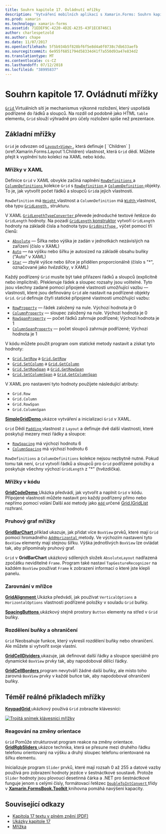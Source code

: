 ```yaml
---
title: Souhrn kapitole 17. Ovládnutí mřížky
description: 'Vytváření mobilních aplikací s Xamarin.Forms: Souhrn kapitole 17. Ovládnutí mřížky'
ms.prod: xamarin
ms.technology: xamarin-forms
ms.assetid: 71EDEF9C-4220-4D2E-A235-43F1EC8746C1
author: charlespetzold
ms.author: chape
ms.date: 11/07/2017
ms.openlocfilehash: 5f5b934b5f828bf6f5e8d4a0f0738c7db633aefb
ms.sourcegitcommit: 6e955f6851794d58334d41f7a550d93a47e834d2
ms.translationtype: MT
ms.contentlocale: cs-CZ
ms.lasthandoff: 07/12/2018
ms.locfileid: "38995837"
---
```

# <a name="summary-of-chapter-17-mastering-the-grid"></a>Souhrn kapitole 17. Ovládnutí mřížky

[ `Grid` ](xref:Xamarin.Forms.Grid) Virtuálních sítí je mechanismus výkonné rozložení, který uspořádá podřízené do řádků a sloupců. Na rozdíl od podobně jako HTML `table` elementu, `Grid` slouží výhradně pro účely rozložení spíše než prezentace.

## <a name="the-basic-grid"></a>Základní mřížky

`Grid` je odvozen od [ `Layout<View>` ](xref:Xamarin.Forms.Layout`1), která definuje [ `Children` ](xref:Xamarin.Forms.Layout`1.Children) vlastnost, která `Grid` dědí. Můžete přejít k vyplnění tuto kolekci na XAML nebo kódu.

### <a name="the-grid-in-xaml"></a>Mřížky v XAML

Definice `Grid` v XAML obvykle začíná naplnění [ `RowDefinitions` ](xref:Xamarin.Forms.Grid.RowDefinitions) a [ `ColumnDefinitions` ](xref:Xamarin.Forms.Grid.ColumnDefinitions) kolekce `Grid` s [ `RowDefinition` ](xref:Xamarin.Forms.RowDefinition) a [ `ColumnDefinition` ](xref:Xamarin.Forms.ColumnDefinition) objekty. To je, jak vytvořit počet řádků a sloupců `Grid`a jejich vlastnosti.

`RowDefinition` má [ `Height` ](xref:Xamarin.Forms.RowDefinition.Height) vlastnost a `ColumnDefinition` má [ `Width` ](xref:Xamarin.Forms.ColumnDefinition.Width) vlastnost, oba typu [ `GridLength` ](xref:Xamarin.Forms.GridLength), strukturu.

V XAML [ `GridLengthTypeConverter` ](xref:Xamarin.Forms.GridLengthTypeConverter) převede jednoduché textové řetězce do `GridLength` hodnoty. Na pozadí [ `GridLength` konstruktor](xref:Xamarin.Forms.GridLength.%23ctor(System.Double,Xamarin.Forms.GridUnitType)) vytvoří `GridLength` hodnoty na základě čísla a hodnota typu [ `GridUnitType` ](xref:Xamarin.Forms.GridUnitType), výčet pomocí tří členů:

- [`Absolute`](xref:Xamarin.Forms.GridUnitType.Absolute) &mdash; Šířka nebo výška je zadán v jednotkách nezávislých na zařízení (číslo v XAML)
- [`Auto`](xref:Xamarin.Forms.GridUnitType.Auto) &mdash; na výšku nebo šířku je autosized na základě obsahu buňky ("Auto" v XAML)
- [`Star`](xref:Xamarin.Forms.GridUnitType.Star) &mdash; zbylé výšce nebo šířce je přidělen proporcionálně (číslo s "\*", označované jako *hvězdičky*, v XAML)

Každý podřízený `Grid` musíte být také přiřazeni řádků a sloupců (explicitně nebo implicitně). Překlenuje řádek a sloupec rozsahy jsou volitelné. Tyto jsou všechny zadané pomocí připojené vlastnosti umožňující vazbu &mdash; vlastnosti, které jsou definovány `Grid` ale nastavit na podřízené objekty `Grid`. `Grid` definuje čtyři statické připojené vlastnosti umožňující vazbu:

- [`RowProperty`](xref:Xamarin.Forms.Grid.RowProperty) &mdash; řádek založený na nule. Výchozí hodnota je 0
- [`ColumnProperty`](xref:Xamarin.Forms.Grid.ColumnProperty) &mdash; sloupec založený na nule. Výchozí hodnota je 0
- [`RowSpanProperty`](xref:Xamarin.Forms.Grid.RowSpanProperty) &mdash; počet řádků zahrnuje podřízené; Výchozí hodnota je 1
- [`ColumnSpanProperty`](xref:Xamarin.Forms.Grid.ColumnSpanProperty) &mdash; počet sloupců zahrnuje podřízené; Výchozí hodnota je 1

V kódu můžete použít program osm statické metody nastavit a získat tyto hodnoty:

- [`Grid.SetRow`](xref:Xamarin.Forms.Grid.SetRow(Xamarin.Forms.BindableObject,System.Int32)) a [`Grid.GetRow`](xref:Xamarin.Forms.Grid.GetRow(Xamarin.Forms.BindableObject))
- [`Grid.SetColumn`](xref:Xamarin.Forms.Grid.SetColumn(Xamarin.Forms.BindableObject,System.Int32)) a [`Grid.GetColumn`](xref:Xamarin.Forms.Grid.GetColumn(Xamarin.Forms.BindableObject))
- [`Grid.SetRowSpan`](xref:Xamarin.Forms.Grid.SetRowSpan(Xamarin.Forms.BindableObject,System.Int32)) a [`Grid.GetRowSpan`](xref:Xamarin.Forms.Grid.GetRowSpan(Xamarin.Forms.BindableObject))
- [`Grid.SetColumnSpan`](xref:Xamarin.Forms.Grid.SetColumnSpan(Xamarin.Forms.BindableObject,System.Int32)) a [`Grid.GetColumnSpan`](xref:Xamarin.Forms.Grid.GetColumnSpan(Xamarin.Forms.BindableObject))

V XAML pro nastavení tyto hodnoty použijete následující atributy:

- `Grid.Row`
- `Grid.Column`
- `Grid.RowSpan`
- `Grid.ColumnSpan`

[ **SimpleGridDemo** ](https://github.com/xamarin/xamarin-forms-book-samples/tree/master/Chapter17/SimpleGridDemo) ukázce vytváření a inicializaci `Grid` v XAML.

`Grid` Dědí [ `Padding` ](xref:Xamarin.Forms.Layout.Padding) vlastnost z `Layout` a definuje dvě další vlastnosti, které poskytují mezery mezi řádky a sloupce:

- [`RowSpacing`](xref:Xamarin.Forms.Grid.RowSpacing) má výchozí hodnotu 6
- [`ColumnSpacing`](xref:Xamarin.Forms.Grid.ColumnSpacing) má výchozí hodnotu 6

`RowDefinitions` a `ColumnDefinitions` kolekce nejsou nezbytně nutné. Pokud tomu tak není, `Grid` vytvoří řádků a sloupců pro `Grid` podřízené položky a poskytuje všechny výchozí `GridLength` z "\*" (hvězdička).

### <a name="the-grid-in-code"></a>Mřížky v kódu

[ **GridCodeDemo** ](https://github.com/xamarin/xamarin-forms-book-samples/tree/master/Chapter17/GridCodeDemo) Ukázka předvádí, jak vytvořit a naplnit `Grid` v kódu. Připojené vlastnosti můžete nastavit pro každý podřízený přímo nebo nepřímo pomocí volání Další `Add` metody jako [ `Add` ](https://developer.xamarin.com/api/member/Xamarin.Forms.Grid+IGridList%3CT%3E.Add/p/Xamarin.Forms.View/System.Int32/System.Int32/System.Int32/System.Int32/) určené [Grid.IGridList<T> ](https://developer.xamarin.com/api/type/Xamarin.Forms.Grid+IGridList%3CT%3E/) rozhraní.

### <a name="the-grid-bar-chart"></a>Pruhový graf mřížky

[ **GridBarChart** ](https://github.com/xamarin/xamarin-forms-book-samples/tree/master/Chapter17/GridBarChart) příklad ukazuje, jak přidat více `BoxView` prvků, které mají `Grid` pomocí hromadného [ `AddHorizontal` ](https://developer.xamarin.com/api/member/Xamarin.Forms.Grid+IGridList%3CT%3E.AddHorizontal/p/System.Collections.Generic.IEnumerable%7BXamarin.Forms.View%7D/) metody. Ve výchozím nastavení tyto `BoxView` elementy mají stejnou šířku. Výška jednotlivých `BoxView` lze ovládat tak, aby připomínaly pruhový graf.

`Grid` v **GridBarChart** ukázkový sdílených složek `AbsoluteLayout` nadřazená zpočátku neviditelné `Frame`. Program také nastaví `TapGestureRecognizer` na každém `BoxView` používat `Frame` k zobrazení informací o které jste klepli panelu.

### <a name="alignment-in-the-grid"></a>Zarovnání v mřížce

[ **GridAlignment** ](https://github.com/xamarin/xamarin-forms-book-samples/tree/master/Chapter17/GridAlignment) Ukázka předvádí, jak používat `VerticalOptions` a `HorizontalOptions` vlastnosti podřízené položky v souladu `Grid` buňky.

[ **SpacingButtons** ](https://github.com/xamarin/xamarin-forms-book-samples/tree/master/Chapter17/SpacingButtons) ukázkový stejně prostory `Button` elementy na střed v `Grid` buňky.

### <a name="cell-dividers-and-borders"></a>Rozdělení buňky a ohraničení

`Grid` Neobsahuje funkce, který vykreslí rozdělení buňky nebo ohraničení. Ale můžete si vytvořit svoje vlastní.

[ **GridCellDividers** ](https://github.com/xamarin/xamarin-forms-book-samples/tree/master/Chapter17/GridCellDividers) ukazuje, jak definovat další řádky a sloupce speciálně pro dynamické `BoxView` prvky tak, aby napodoboval dělicí řádky.

[ **GridCellBorders** ](https://github.com/xamarin/xamarin-forms-book-samples/tree/master/Chapter17/GridCellBorders) program nevytváří žádné další buňky, ale místo toho zarovná `BoxView` prvky v každé buňce tak, aby napodoboval ohraničení buňky.

## <a name="almost-real-life-grid-examples"></a>Téměř reálné příkladech mřížky

[ **KeypadGrid** ](https://github.com/xamarin/xamarin-forms-book-samples/tree/master/Chapter17/KeypadGrid) ukázkový používá `Grid` zobrazíte klávesnici:

[![Trojitá snímek klávesnici mřížky](images/ch17fg12-small.png "klávesnici mřížky")](images/ch17fg12-large.png#lightbox "klávesnici mřížky")

### <a name="responding-to-orientation-changes"></a>Reagování na změny orientace

`Grid` Pomůže strukturovat program reakce na změny orientace. [ **GridRgbSliders** ](https://github.com/xamarin/xamarin-forms-book-samples/tree/master/Chapter17/GridRgbSliders) ukázce technika, která se přesune mezi druhého řádku telefonu orientovaný na výšku a druhý sloupec telefonu orientované na šířku elementu.

Inicializuje program `Slider` prvků, které mají rozsah 0 až 255 a datové vazby používá pro zobrazení hodnoty jezdce v šestnáctkové soustavě. Protože `Slider` hodnoty jsou plovoucí desetinná čárka a .NET pro šestnáctkové funguje jenom s celými čísly, formátovací řetězec [ `DoubleToIntConvert` ](https://github.com/xamarin/xamarin-forms-book-samples/blob/master/Libraries/Xamarin.FormsBook.Toolkit/Xamarin.FormsBook.Toolkit/DoubleToIntConverter.cs) třídy v [ **Xamarin.FormsBook.Toolkit** ](https://github.com/xamarin/xamarin-forms-book-samples/tree/master/Libraries/Xamarin.FormsBook.Toolkit) knihovna pomáhá navýšení kapacity.



## <a name="related-links"></a>Související odkazy

- [Kapitola 17 textu v plném znění (PDF)](https://download.xamarin.com/developer/xamarin-forms-book/XamarinFormsBook-Ch17-Apr2016.pdf)
- [Ukázky kapitole 17](https://github.com/xamarin/xamarin-forms-book-samples/tree/master/Chapter17)
- [Mřížka](~/xamarin-forms/user-interface/layouts/grid.md)
